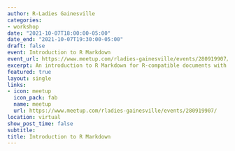 ```yaml
---
author: R-Ladies Gainesville
categories:
- workshop
date: "2021-10-07T18:00:00-05:00"
date_end: "2021-10-07T19:30:00-05:00"
draft: false
event: Introduction to R Markdown
event_url: https://www.meetup.com/rladies-gainesville/events/280919907/
excerpt: An introduction to R Markdown for R-compatible documents with Kristen Sauby.
featured: true
layout: single
links:
- icon: meetup
  icon_pack: fab
  name: meetup
  url: https://www.meetup.com/rladies-gainesville/events/280919907/
location: virtual
show_post_time: false
subtitle: 
title: Introduction to R Markdown
---
```

